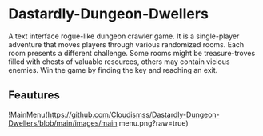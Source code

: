 # Dastardly-Dungeon-Dwellers
A text interface rogue-like dungeon crawler game. It is a single-player adventure that moves players through various randomized rooms. Each room presents a different challenge. Some rooms might be treasure-troves filled with chests of valuable resources, others may contain vicious enemies. Win the game by finding the key and reaching an exit.

## Feautures

!MainMenu(https://github.com/Cloudismss/Dastardly-Dungeon-Dwellers/blob/main/images/main menu.png?raw=true)
